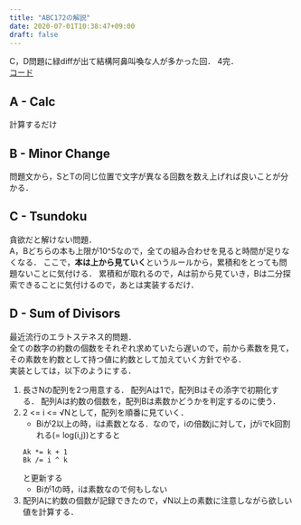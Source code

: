 ```yaml
---
title: "ABC172の解説"
date: 2020-07-01T10:38:47+09:00
draft: false
---
```


C，D問題に緑diffが出て結構阿鼻叫喚な人が多かった回．
4完．<br>
[コード](https://github.com/T45K/kyopuro/tree/master/AtCoder/ABC/ABC172)

## A - Calc
計算するだけ

## B - Minor Change
問題文から，SとTの同じ位置で文字が異なる回数を数え上げれば良いことが分かる．

## C - Tsundoku
貪欲だと解けない問題．<br>
A，Bどちらの本も上限が10^5なので，全ての組み合わせを見ると時間が足りなくなる．
ここで，**本は上から見ていく**というルールから，累積和をとっても問題ないことに気付ける．
累積和が取れるので，Aは前から見ていき，Bは二分探索できることに気付けるので，あとは実装するだけ．

## D - Sum of Divisors
最近流行のエラトステネス的問題．<br>
全ての数字の約数の個数をそれぞれ求めていたら遅いので，前から素数を見て，その素数を約数として持つ値に約数として加えていく方針でやる．<br>
実装としては，以下のようにする．
1. 長さNの配列を2つ用意する．
配列Aは1で，配列Bはその添字で初期化する．
配列Aは約数の個数を，配列Bは素数かどうかを判定するのに使う．
2. 2 <= i <= √Nとして，配列を順番に見ていく．
    - Biが2以上の時，iは素数となる．なので，iの倍数jに対して，jがiでk回割れる(= log(i,j))とすると
    ```
    Ak *= k + 1
    Bk /= i ^ k
    ```
    と更新する
    - Biが1の時，iは素数なので何もしない
3. 配列Aに約数の個数が記録できたので，√N以上の素数に注意しながら欲しい値を計算する．
